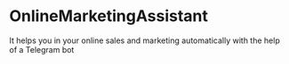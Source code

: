 # OnlineMarketingAssistant
It helps you in your online sales and marketing automatically with the help of a Telegram bot
